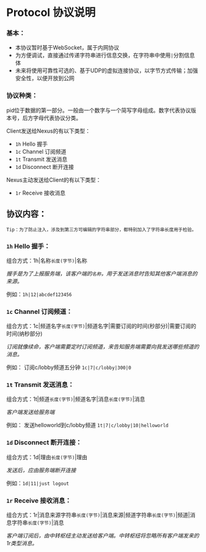 # Protocol 协议说明

### 基本：

 - 本协议暂时基于WebSocket，属于内网协议
 - 为方便调试，直接通过传递字符串进行信息交换，在字符串中使用`|`分割信息体
 - 未来将使用可靠性可选的、基于UDP的虚拟连接协议，以字节方式传输；加强安全性，以便开放到公网

### 协议种类：

pid位于数据的第一部分。一般由一个数字与一个简写字母组成。数字代表协议版本号，后方字母代表协议分类。

Client发送给Nexus的有以下类型：

 - `1h` Hello 握手
 - `1c` Channel 订阅频道
 - `1t` Transmit 发送消息
 - `1d` Disconnect 断开连接

Nexus主动发送给Client的有以下类型：

- `1r` Receive 接收消息

## 协议内容：

`Tip：为了防止注入，涉及到第三方可编辑的字符串部分，都特别加入了字符串长度用于检验。`

### `1h` Hello 握手：

组合方式：1h|名称`长度(字节)`|名称

_握手是为了上报服务端，该客户端的`名称`，用于发送消息时告知其他客户端消息的来源。_

例如：`1h|12|abcdef123456`

### `1c` Channel 订阅频道：

组合方式：1c|频道名字`长度(字节)`|频道名字|需要订阅的时间(秒部分)|需要订阅的时间(纳秒部分)

_订阅就像续命，客户端需要定时订阅频道，来告知服务端需要向我发送哪些频道的消息。_

例如：
订阅c/lobby频道五分钟 `1c|7|c/lobby|300|0`

### `1t` Transmit 发送消息：

组合方式：1t|频道`长度(字节)`|频道名字|消息`长度(字节)`|消息

_客户端发送给服务端_

例如：
发送helloworld到c/lobby频道 `1t|7|c/lobby|10|helloworld`

### `1d` Disconnect 断开连接：

组合方式：1d|理由`长度(字节)`|理由

_发送后，应由服务端断开连接_

例如：`1d|11|just logout`

### `1r` Receive 接收消息：

组合方式：1r|消息来源字符串`长度(字节)`|消息来源|频道字符串`长度(字节)`|频道|消息字符串`长度(字节)`|消息

_客户端订阅后，由中转枢纽主动发送给客户端。中转枢纽将忽略所有客户端发来的1r类型消息。_
